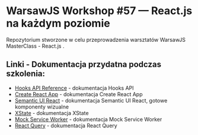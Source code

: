 # WarsawJS Workshop #57 — React.js na każdym poziomie

Repozytorium stworzone w celu przeprowadzenia warsztatów WarsawJS MasterClass - React.js .

## Linki - Dokumentacja przydatna podczas szkolenia:

- [Hooks API Reference](https://reactjs.org/docs/hooks-reference.html) - dokumentacja Hooks API
- [Create React App](https://facebook.github.io/create-react-app/docs/getting-started) - dokumentacja Create React App
- [Semantic UI React](https://react.semantic-ui.com/) - dokumentacja Semantic UI React, gotowe komponenty wizualne
- [XState](https://xstate.js.org/docs/) - dokumentacja XState
- [Mock Service Worker](https://mswjs.io/docs/) - dokumentacja Mock Service Worker
- [React Query](https://react-query.tanstack.com/overview) - dokumentacja React Query
